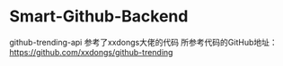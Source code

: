 # Smart-Github-Backend

github-trending-api 参考了xxdongs大佬的代码
所参考代码的GitHub地址：https://github.com/xxdongs/github-trending
